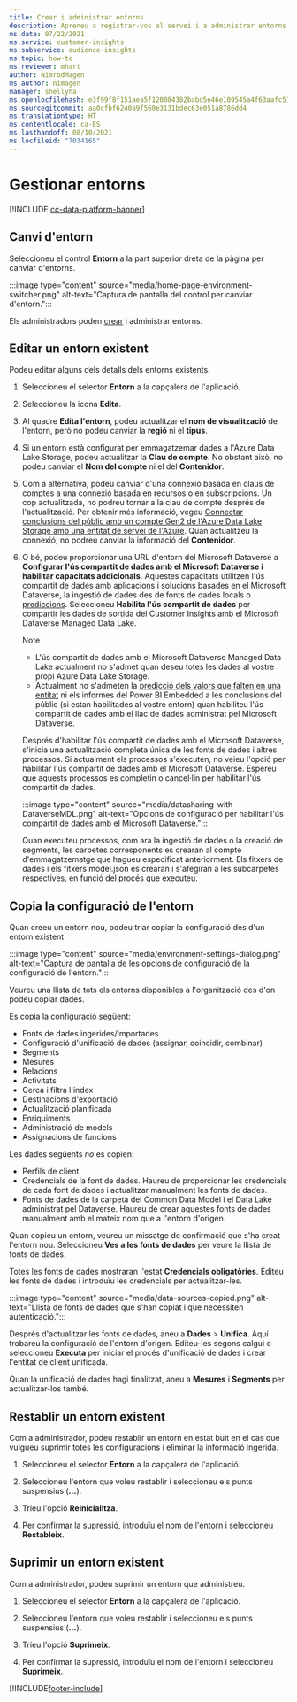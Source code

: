 ```yaml
---
title: Crear i administrar entorns
description: Apreneu a registrar-vos al servei i a administrar entorns.
ms.date: 07/22/2021
ms.service: customer-insights
ms.subservice: audience-insights
ms.topic: how-to
ms.reviewer: mhart
author: NimrodMagen
ms.author: nimagen
manager: shellyha
ms.openlocfilehash: e3f99f8f151aea5f120084382babd5e46e109545a4f63aafc51c3ecb1400cc33
ms.sourcegitcommit: aa0cfbf6240a9f560e3131bdec63e051a8786dd4
ms.translationtype: HT
ms.contentlocale: ca-ES
ms.lasthandoff: 08/10/2021
ms.locfileid: "7034165"
---
```

# <a name="manage-environments"></a>Gestionar entorns

[!INCLUDE [cc-data-platform-banner](../includes/cc-data-platform-banner.md)]

## <a name="switch-environments"></a>Canvi d'entorn

Seleccioneu el control **Entorn** a la part superior dreta de la pàgina per canviar d'entorns.

:::image type="content" source="media/home-page-environment-switcher.png" alt-text="Captura de pantalla del control per canviar d'entorn.":::

Els administradors poden [crear](get-started-paid.md) i administrar entorns.

## <a name="edit-an-existing-environment"></a>Editar un entorn existent

Podeu editar alguns dels detalls dels entorns existents.

1.  Seleccioneu el selector **Entorn** a la capçalera de l'aplicació.

2.  Seleccioneu la icona **Edita**.

3. Al quadre **Edita l'entorn**, podeu actualitzar el **nom de visualització** de l'entorn, però no podeu canviar la **regió** ni el **tipus**.

4. Si un entorn està configurat per emmagatzemar dades a l'Azure Data Lake Storage, podeu actualitzar la **Clau de compte**. No obstant això, no podeu canviar el **Nom del compte** ni el del **Contenidor**.

5. Com a alternativa, podeu canviar d'una connexió basada en claus de comptes a una connexió basada en recursos o en subscripcions. Un cop actualitzada, no podreu tornar a la clau de compte després de l'actualització. Per obtenir més informació, vegeu [Connectar conclusions del públic amb un compte Gen2 de l'Azure Data Lake Storage amb una entitat de servei de l'Azure](connect-service-principal.md). Quan actualitzeu la connexió, no podreu canviar la informació del **Contenidor**.

6. O bé, podeu proporcionar una URL d'entorn del Microsoft Dataverse a **Configurar l'ús compartit de dades amb el Microsoft Dataverse i habilitar capacitats addicionals**. Aquestes capacitats utilitzen l'ús compartit de dades amb aplicacions i solucions basades en el Microsoft Dataverse, la ingestió de dades des de fonts de dades locals o [prediccions](predictions.md). Seleccioneu **Habilita l'ús compartit de dades** per compartir les dades de sortida del Customer Insights amb el Microsoft Dataverse Managed Data Lake.

   > [!NOTE]
   > - L'ús compartit de dades amb el Microsoft Dataverse Managed Data Lake actualment no s'admet quan deseu totes les dades al vostre propi Azure Data Lake Storage.
   > - Actualment no s'admeten la [predicció dels valors que falten en una entitat](predictions.md) ni els informes del Power BI Embedded a les conclusions del públic (si estan habilitades al vostre entorn) quan habiliteu l'ús compartit de dades amb el llac de dades administrat pel Microsoft Dataverse.

   Després d'habilitar l'ús compartit de dades amb el Microsoft Dataverse, s'inicia una actualització completa única de les fonts de dades i altres processos. Si actualment els processos s'executen, no veieu l'opció per habilitar l'ús compartit de dades amb el Microsoft Dataverse. Espereu que aquests processos es completin o cancel·lin per habilitar l'ús compartit de dades. 
   
   :::image type="content" source="media/datasharing-with-DataverseMDL.png" alt-text="Opcions de configuració per habilitar l'ús compartit de dades amb el Microsoft Dataverse.":::
   
   Quan executeu processos, com ara la ingestió de dades o la creació de segments, les carpetes corresponents es crearan al compte d'emmagatzematge que hagueu especificat anteriorment. Els fitxers de dades i els fitxers model.json es crearan i s'afegiran a les subcarpetes respectives, en funció del procés que executeu.

## <a name="copy-the-environment-configuration"></a>Copia la configuració de l'entorn

Quan creeu un entorn nou, podeu triar copiar la configuració des d'un entorn existent. 

:::image type="content" source="media/environment-settings-dialog.png" alt-text="Captura de pantalla de les opcions de configuració de la configuració de l'entorn.":::

Veureu una llista de tots els entorns disponibles a l'organització des d'on podeu copiar dades.

Es copia la configuració següent:

- Fonts de dades ingerides/importades
- Configuració d'unificació de dades (assignar, coincidir, combinar)
- Segments
- Mesures
- Relacions
- Activitats
- Cerca i filtra l'índex
- Destinacions d'exportació
- Actualització planificada
- Enriquiments
- Administració de models
- Assignacions de funcions

Les dades següents *no* es copien:

- Perfils de client.
- Credencials de la font de dades. Haureu de proporcionar les credencials de cada font de dades i actualitzar manualment les fonts de dades.
- Fonts de dades de la carpeta del Common Data Model i el Data Lake administrat pel Dataverse. Haureu de crear aquestes fonts de dades manualment amb el mateix nom que a l'entorn d'origen.

Quan copieu un entorn, veureu un missatge de confirmació que s'ha creat l'entorn nou. Seleccioneu **Ves a les fonts de dades** per veure la llista de fonts de dades.

Totes les fonts de dades mostraran l'estat **Credencials obligatòries**. Editeu les fonts de dades i introduïu les credencials per actualitzar-les.

:::image type="content" source="media/data-sources-copied.png" alt-text="Llista de fonts de dades que s'han copiat i que necessiten autenticació.":::

Després d'actualitzar les fonts de dades, aneu a **Dades** > **Unifica**. Aquí trobareu la configuració de l'entorn d'origen. Editeu-les segons calgui o seleccioneu **Executa** per iniciar el procés d'unificació de dades i crear l'entitat de client unificada.

Quan la unificació de dades hagi finalitzat, aneu a **Mesures** i **Segments** per actualitzar-los també.

## <a name="reset-an-existing-environment"></a>Restablir un entorn existent

Com a administrador, podeu restablir un entorn en estat buit en el cas que vulgueu suprimir totes les configuracions i eliminar la informació ingerida.

1.  Seleccioneu el selector **Entorn** a la capçalera de l'aplicació. 

2.  Seleccioneu l'entorn que voleu restablir i seleccioneu els punts suspensius (**...**). 

3. Trieu l'opció **Reinicialitza**. 

4.  Per confirmar la supressió, introduïu el nom de l'entorn i seleccioneu **Restableix**.

## <a name="delete-an-existing-environment"></a>Suprimir un entorn existent

Com a administrador, podeu suprimir un entorn que administreu.

1.  Seleccioneu el selector **Entorn** a la capçalera de l'aplicació.

2.  Seleccioneu l'entorn que voleu restablir i seleccioneu els punts suspensius (**...**). 

3. Trieu l'opció **Suprimeix**. 

4.  Per confirmar la supressió, introduïu el nom de l'entorn i seleccioneu **Suprimeix**.


[!INCLUDE[footer-include](../includes/footer-banner.md)]
